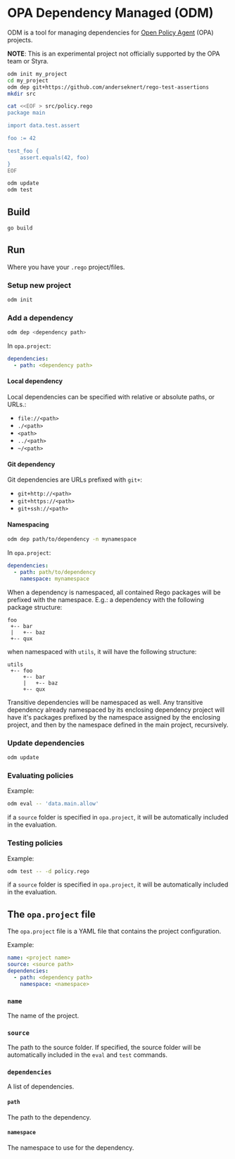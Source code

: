 # OPA Dependency Managed (ODM)

ODM is a tool for managing dependencies for [Open Policy Agent](https://www.openpolicyagent.org/) (OPA) projects.

__NOTE__: This is an experimental project not officially supported by the OPA team or Styra. 

```bash
odm init my_project
cd my_project
odm dep git+https://github.com/anderseknert/rego-test-assertions
mkdir src

cat <<EOF > src/policy.rego
package main

import data.test.assert

foo := 42

test_foo {
    assert.equals(42, foo)
}
EOF

odm update
odm test
```

## Build

```bash
go build
```

## Run

Where you have your `.rego` project/files.

### Setup new project

```bash
odm init
```

### Add a dependency

```bash
odm dep <dependency path>
```

In `opa.project`:

```yaml
dependencies:
  - path: <dependency path>
```

#### Local dependency

Local dependencies can be specified with relative or absolute paths, or URLs.:

* `file://<path>`
* `./<path>`
* `<path>`
* `../<path>`
* `~/<path>`

#### Git dependency

Git dependencies are URLs prefixed with `git+`:

* `git+http://<path>`
* `git+https://<path>`
* `git+ssh://<path>`

[//]: # (A branch, tag or commit can be specified with the `#` separator:)

[//]: # ()
[//]: # (* `git+https://<path>#<branch>`)

[//]: # (* `git+https://<path>#<tag>`)

[//]: # (* `git+https://<path>#<commit>`)

#### Namespacing

```bash
odm dep path/to/dependency -n mynamespace
```

In `opa.project`:

```yaml
dependencies:
  - path: path/to/dependency
    namespace: mynamespace
```

When a dependency is namespaced, all contained Rego packages will be prefixed with the namespace.
E.g.: a dependency with the following package structure:

```
foo
 +-- bar
 |   +-- baz
 +-- qux   
```

when namespaced with `utils`, it will have the following structure:

```
utils
 +-- foo
     +-- bar
     |   +-- baz
     +-- qux   
```

Transitive dependencies will be namespaced as well.
Any transitive dependency already namespaced by its enclosing dependency project will have it's packages prefixed by the namespace assigned by the enclosing project, and then by the namespace defined in the main project, recursively.

### Update dependencies

```bash
odm update
```

### Evaluating policies

Example:
```bash
odm eval -- 'data.main.allow'
```

if a `source` folder is specified in `opa.project`, it will be automatically included in the evaluation.

### Testing policies

Example:
```bash
odm test -- -d policy.rego
```

if a `source` folder is specified in `opa.project`, it will be automatically included in the evaluation.

## The `opa.project` file

The `opa.project` file is a YAML file that contains the project configuration.

Example:

```yaml
name: <project name>
source: <source path>
dependencies:
  - path: <dependency path>
    namespace: <namespace>
```

### `name`

The name of the project.

### `source`

The path to the source folder.
If specified, the source folder will be automatically included in the `eval` and `test` commands.

### `dependencies`

A list of dependencies.

#### `path`

The path to the dependency.

#### `namespace`

The namespace to use for the dependency.
